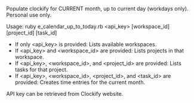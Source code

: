 Populate clockify for CURRENT month, up to current day (workdays only). Personal use only.

Usage: ruby e_calendar_up_to_today.rb <api_key> [workspace_id] [project_id] [task_id]
  - If only <api_key> is provided: Lists available workspaces.
  - If <api_key> and <workspace_id> are provided: Lists projects in that workspace.
  - If <api_key>, <workspace_id>, and <project_id> are provided: Lists tasks for that project.
  - If <api_key>, <workspace_id>, <project_id>, and <task_id> are provided: Creates time entries for the current month.


API key can be retrieved from Clockify website.
